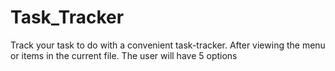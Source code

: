 # Task_Tracker
Track your task to do with a convenient task-tracker. After viewing the menu or items in the current file. The user will have 5 options 
